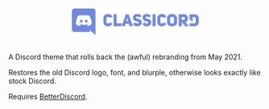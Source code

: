 # <p align="center"><img src="https://github.com/RockESV/ClassiCord/blob/main/Resources/Classicord%20Logo.svg" width="50%" height="50%"></p>
A Discord theme that rolls back the (awful) rebranding from May 2021.

Restores the old Discord logo, font, and blurple, otherwise looks exactly like stock Discord.

Requires [BetterDiscord](https://betterdiscord.app/).
